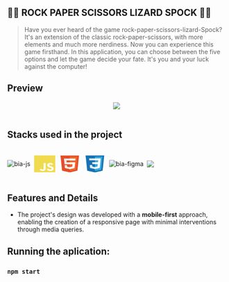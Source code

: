 ## 🖖🏼 ROCK PAPER SCISSORS LIZARD SPOCK 🖖🏼
>Have you ever heard of the game rock-paper-scissors-lizard-Spock? It's an extension of the classic rock-paper-scissors, with more elements and much more nerdiness. Now you can experience this game firsthand. In this application, you can choose between the five options and let the game decide your fate. It's you and your luck against the computer!<br>

## Preview
<div align="center">
  <img align="center" src="src/imgs/preview.gif" width="700px">
</div> <br>

## Stacks used in the project
<div style="display: inline_block"><br>
  <img align="center" alt="bia-js" height="40" width="50" src="https://www.vectorlogo.zone/logos/reactjs/reactjs-icon.svg">
  <img>
  <img align="center" alt="bia-js" height="40" width="50" src="https://raw.githubusercontent.com/devicons/devicon/master/icons/javascript/javascript-plain.svg">
  <img>
  <img align="center" alt="bia-HTML" height="40" width="50" src="https://raw.githubusercontent.com/devicons/devicon/master/icons/html5/html5-original.svg">
  <img>
  <img align="center" alt="bia-CSS" height="40" width="50" src="https://raw.githubusercontent.com/devicons/devicon/master/icons/css3/css3-original.svg">
  <img>
  <img align="center" width="40" height="40" src="https://www.vectorlogo.zone/logos/figma/figma-icon.svg" alt="bia-figma"/>
  <img>
  <img align="center" src="https://www.vectorlogo.zone/logos/sass-lang/sass-lang-icon.svg" height="50"/>
</div>
<br>

## Features and Details

- The project's design was developed with a **mobile-first** approach, enabling the creation of a responsive page with minimal interventions through media queries.

## Running the aplication:

### `npm start`





